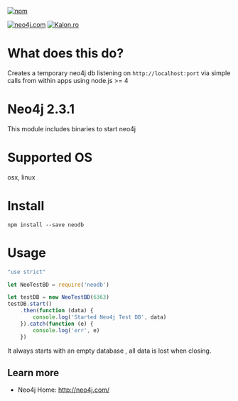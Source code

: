 [![npm](https://img.shields.io/npm/v/neodb.svg)](https://www.npmjs.com/package/neodb)

[![neo4j.com](http://neo4j.com/wp-content/themes/neo4jweb/assets/images/neo4j-logo-2015.png)](http://neo4j.com) [![Kalon.ro](http://kalon.ro/images/kalon-logo.svg)](http://kalon.ro)

What does this do?
=======================================
Creates a temporary neo4j db listening on `http://localhost:port` via simple calls from within apps using node.js >= 4

Neo4j 2.3.1
=======================================
This module includes binaries to start neo4j

Supported OS
=======================================
osx, linux

Install
=======================================
`npm install --save neodb`

Usage
=======================================
```js
"use strict"

let NeoTestBD = require('neodb')

let testDB = new NeoTestBD(6363)
testDB.start()
    .then(function (data) {
        console.log('Started Neo4j Test DB', data)
    }).catch(function (e) {
        console.log('err', e)
    })
```

It always starts with an empty database , all data is lost when closing.

Learn more
----------

* Neo4j Home: http://neo4j.com/
